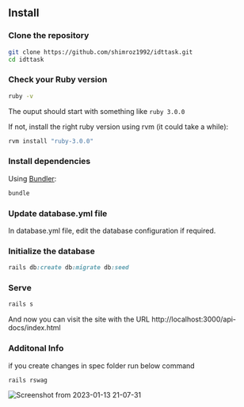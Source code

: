 ## Install

### Clone the repository

```bash
git clone https://github.com/shimroz1992/idttask.git
cd idttask

```

### Check your Ruby version

```bash
ruby -v
```

The ouput should start with something like `ruby 3.0.0`

If not, install the right ruby version using rvm (it could take a while):

```bash
rvm install "ruby-3.0.0"
```

### Install dependencies

Using [Bundler](https://github.com/bundler/bundler):

```bash
bundle
```

### Update database.yml file
In database.yml file, edit the database configuration if required.

### Initialize the database

```ruby
rails db:create db:migrate db:seed
```

### Serve

```ruby
rails s
```
And now you can visit the site with the URL http://localhost:3000/api-docs/index.html

### Additonal Info
if you create changes in spec folder
run below command

```bash
rails rswag 
```

![Screenshot from 2023-01-13 21-07-31](https://user-images.githubusercontent.com/16288470/212359023-c400e515-eb36-473d-9ce2-ea9befe69229.png)

